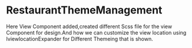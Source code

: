 # RestaurantThemeManagement
Here View Component added,created different Scss file for the view Component for design.And how we can customize the view location using IviewlocationExpander for Different Themeing that is shown.
